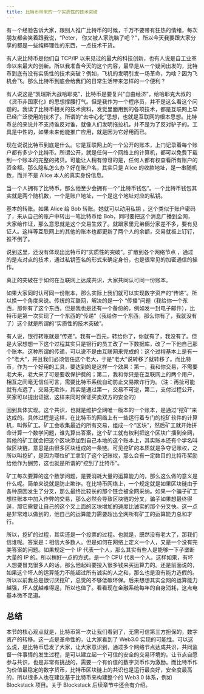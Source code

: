 ```yaml
---
title: 比特币带来的一个实质性的技术突破
---
```


有一个经验告诉大家，跟别人推广比特币的时候，千万不要带有狂热的情绪，每次朋友都会笑着跟我说，“Peter，
你又被人家洗脑了吧？”，所以今天我要跟大家分享的都是一些纯粹理性的东西，一点技术干货。

有人说比特币是他们自 TCP/IP
以来见过的最大的科技创新，也有人说是自工业革命以来最大的创新。所以我准备今天的这个内容，最早是从一个疑问出发的，比特币到底有没有实质性的技术突破？例如，飞机的发明引发一场革命，为啥？因为飞机会飞。那么比特币到底会给我们的日常生活带来怎样的一个便利？

有人说这是“凯瑞斯大战哈耶克”，比特币是要复兴“自由经济”，给哈耶克大叔的《货币非国家化》的思想撑腰打气。但是我作为一个程序员，并不是这么看这个问题的。我读了比特币相关的技术资料，发觉里面用到的各项技术，都是互联网上早已经广泛使用的技术了。所谓的“去中心化”思想，也就是互联网的根本思想。比特币总的来说并不支持谁反对谁，就像人们发明拖拉机，并不是为了反对驴子的。工具是中性的，如果未来他能推广应用，就是因为它好用而已。

现在说说比特币到底是什么。它是互联网上的一个公开的账本，上门记录着每个账户都有多少个比特币。所谓公开，就是任何一个网络上的计算机，都可以免费下载到一个账本的完整的拷贝。可能让人稍有惊讶的是，任何人都有权查看所有账户的资金额。那么隐私怎么办？好在账户名，其实只是
Alice 的收款地址，是一串随机数，而并不是 Alice 本人的真实身份信息。

当一个人拥有了比特币。那么他至少会拥有一个“比特币钱包”。一个比特币钱包其实就是两个随机数，一个是账户地址，一个是这个地址对应的私钥。

基本的转账。如果 Alice 给 Bob 转账。她就可以动用私钥
，这个类似于账户密码了，来从自己的账户中转出一笔比特币给
Bob，同时要把这个消息广播到全网，大家给作证，那么意思就是这个交易生效了。就跟家里兄弟倆分家差不多，要有见证人。这样等互联网上的其他的账本也都更新了两个人的余额，交易就板上钉钉，推不倒了。

说到这里，还没有体现出比特币的“实质性的突破”。扩散到各个网络节点
，通过的是点对点的技术，通过私钥签名的形式来确定身份，也是很常见的加密通信的操作。

真正的突破在于如何在互联网上达成共识，大家共同认可同一份账本。

如果大家同时认可同一份账本，那么实际上我们就可以实现数字资产的“传递”。所以换一个角度来说。传统的互联网，解决的是一个
“传播”问题（我给你一个东西，那你有了这个东西，但是我也是还有一个备份的，例如发一封电子邮件），比特币是第一次实现了一个东西的“传递”（我给你一个东西，那么你有了，我就没有了）这个就是所谓的“实质性的技术突破”。

有人说，银行转账就是“传递”。我有一百元，转给你了，你就有了，我没有了。但是大家想想一下这个过程其实只是银行的员工改了一下数据库，改了一下他自己那个账本。这种所谓的传递，可以说不是由互联网来完成的：这个过程基本上是有一个“老大”，并且我们必须信任这个老大，于是“老大”说转移了就转移了。而比特币，作为一个好用的工具，要达到的是这样一个效果：第一，我和你交易，不需要老大来，老大来了可是要收保护费的；第二，我和你只是在互联网上的两个用户，相互之间毫无信任可言，需要比特币系统自动防止交易欺诈行为。（注：再扯可能就有点远了，交易无欺诈，其实是通过第一，交易不可逆，第二，支付过程公开，买家可以提出证据，这样来同时保证买卖双方的安全的）

回到具体实现。这个共识，也就是维护全网唯一版本的一个账本，是通过“挖矿”来达成的。具体过程是这样，在比特币的网络上有一些运行着专门的挖矿软件的计算机，叫做矿工。矿工会收集最近的所有交易，组成一个“区块”，然后矿工就开始拼命计算一个数学问题，谁先算出答案，这个矿工就有权利把这个区块广播到全网，其他的矿工就会把这个区块添加到自己本地的这个账本上，其实账本还有个学名叫做区块链，意思是由很多区块组成的一条链。可见挖矿的本质就是争夺记账权，之所以叫挖矿，是因为哪位矿工拿到了这个记账权，那么会有一定数目的比特币奖励给他作为酬劳，这也就是所谓的“挖到了比特币”。

矿工每次要算的这个数学问题，是要消耗大量的运算能力的，那么这么做的意义是什么呢。简单来说就是防止欺诈。在比特币网络上，一个规定就是如果区块链由于各种原因发生了分叉，那么最终比较长的那个链会被全网采纳。如果一个骗子矿工想往账本中加入作弊的交易，那么必然会导致区块链的分叉，骗子如果想最终得逞，那它需要让自己的这个叉上面的区块增加的速度比诚实的那个分叉快。这一点是非常难以做到的，他自己的运算能力需要超出全网所有矿工的运算能力总和才行。

所以，挖矿的过程，其实还是一个投票的过程。也就是，既然没有老大了，那我们信谁呢。答案是：相信大多数人。但是如何在网络上定义一个人，又是一个没有完美答案的问题。如果规定一个
IP 代表一个人，那么其实有些人是能够一下子垄断大量的 IP
的。所以稍好一点的方式，是一个 CPU
代表一个人。这样如果，有坏人想要冒充很多人的话，那么他起码要投入很多钱来买运算力的。还是前面说的，如果这个坏人的运算能力不能超过所有诚实的人之和，那么也是没有能力造假的。所以以前我总是很讨厌挖矿，总觉的不够低碳环保。后来想想其实全网的运算能力越强，坏人就越难得逞，所以也值了。看看现在金融系统每年的自身消耗，这点电基本微不足道。

## 总结

本节的核心观点就是，比特币第一次让我们看到了，无需可信第三方担保的，数字资产的转移。这一点是革命性的，让大家看到了 Web3.0 实现的可能性。可以这么说，是比特币启发了大家，让大家意识到，通过多个网络节点达成共识，共同监督一件事情的发生过程，是可以建立起一个可信的安全的交易环境的。让节点自愿参与共识，也是非常有挑战的，需要一个有价值的数字货币作为激励。而比特币作为价值最稳定的数字货币，比特币区块链上的共识也是运行最良好，安全度最高的，所以很多人也在建议基于比特币来构建整个的 Web3.0 体系，例如 Blockstack 项目。关于 Blockstack 后续章节中还会有介绍。
